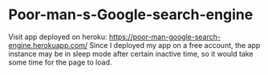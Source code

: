 # Poor-man-s-Google-search-engine
Visit app deployed on heroku: https://poor-man-google-search-engine.herokuapp.com/
Since I deployed my app on a free account, the app instance may be in sleep mode after certain inactive time, so it would take some time for the page to load.

